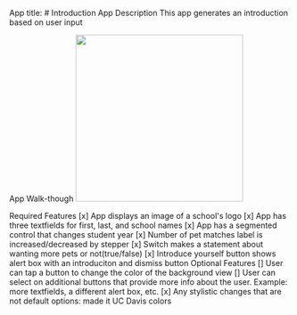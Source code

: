 App title: # Introduction
App Description
This app generates an introduction based on user input

App Walk-though
<img src="0d79cec7-87e2-4637-ad98-8fdb97bee065.gif" width=300>

Required Features
[x] App displays an image of a school's logo
[x] App has three textfields for first, last, and school names
[x] App has a segmented control that changes student year
[x] Number of pet matches label is increased/decreased by stepper
[x] Switch makes a statement about wanting more pets or not(true/false)
[x] Introduce yourself button shows alert box with an introduciton and dismiss button
Optional Features
[] User can tap a button to change the color of the background view
[] User can select on additional buttons that provide more info about the user. Example: more textfields, a different alert box, etc.
[x] Any stylistic changes that are not default options: made it UC Davis colors 
